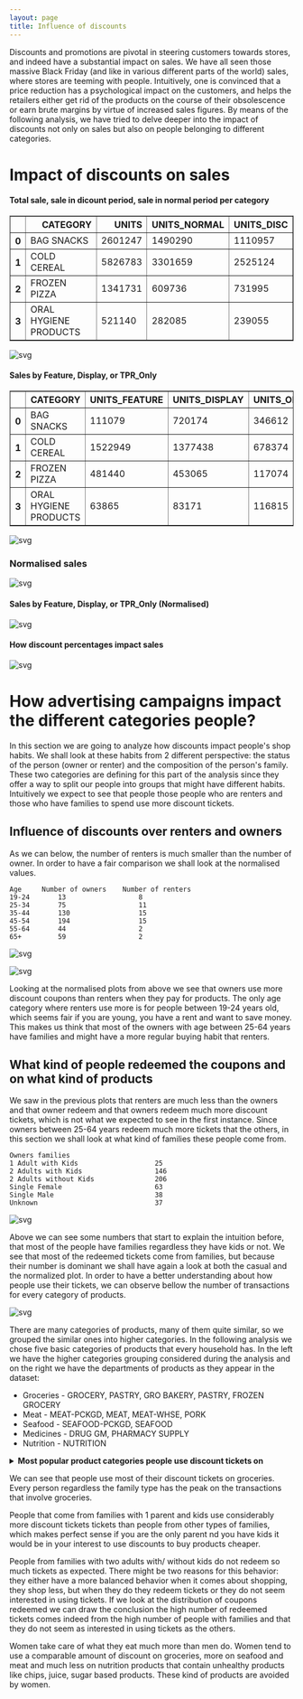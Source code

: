 ```yaml
---
layout: page
title: Influence of discounts
---
```



Discounts and promotions are pivotal in steering customers towards stores, and indeed have a substantial impact on sales. We have all seen those massive Black Friday (and like in various different parts of the world) sales, where stores are teeming with people. Intuitively, one is convinced that a price reduction has a psychological impact on the customers, and helps the retailers either get rid of the products on the course of their obsolescence or earn brute margins by virtue of increased sales figures. By means of the following analysis, we have tried to delve deeper into the impact of discounts not only on sales but also on people belonging to different categories. 

# Impact of discounts on sales


####  Total sale, sale in dicount period, sale in normal period per category




<div>
<style scoped>
    .dataframe tbody tr th:only-of-type {
        vertical-align: middle;
    }

    .dataframe tbody tr th {
        vertical-align: top;
    }

    .dataframe thead th {
        text-align: right;
    }
</style>
<table border="1" class="dataframe">
  <thead>
    <tr style="text-align: right;">
      <th></th>
      <th>CATEGORY</th>
      <th>UNITS</th>
      <th>UNITS_NORMAL</th>
      <th>UNITS_DISC</th>
    </tr>
  </thead>
  <tbody>
    <tr>
      <th>0</th>
      <td>BAG SNACKS</td>
      <td>2601247</td>
      <td>1490290</td>
      <td>1110957</td>
    </tr>
    <tr>
      <th>1</th>
      <td>COLD CEREAL</td>
      <td>5826783</td>
      <td>3301659</td>
      <td>2525124</td>
    </tr>
    <tr>
      <th>2</th>
      <td>FROZEN PIZZA</td>
      <td>1341731</td>
      <td>609736</td>
      <td>731995</td>
    </tr>
    <tr>
      <th>3</th>
      <td>ORAL HYGIENE PRODUCTS</td>
      <td>521140</td>
      <td>282085</td>
      <td>239055</td>
    </tr>
  </tbody>
</table>
</div>




![svg](Story_reduced_files/Story_reduced_7_0.svg)


#### Sales by Feature, Display, or TPR_Only




<div>
<style scoped>
    .dataframe tbody tr th:only-of-type {
        vertical-align: middle;
    }

    .dataframe tbody tr th {
        vertical-align: top;
    }

    .dataframe thead th {
        text-align: right;
    }
</style>
<table border="1" class="dataframe">
  <thead>
    <tr style="text-align: right;">
      <th></th>
      <th>CATEGORY</th>
      <th>UNITS_FEATURE</th>
      <th>UNITS_DISPLAY</th>
      <th>UNITS_ONLY</th>
    </tr>
  </thead>
  <tbody>
    <tr>
      <th>0</th>
      <td>BAG SNACKS</td>
      <td>111079</td>
      <td>720174</td>
      <td>346612</td>
    </tr>
    <tr>
      <th>1</th>
      <td>COLD CEREAL</td>
      <td>1522949</td>
      <td>1377438</td>
      <td>678374</td>
    </tr>
    <tr>
      <th>2</th>
      <td>FROZEN PIZZA</td>
      <td>481440</td>
      <td>453065</td>
      <td>117074</td>
    </tr>
    <tr>
      <th>3</th>
      <td>ORAL HYGIENE PRODUCTS</td>
      <td>63865</td>
      <td>83171</td>
      <td>116815</td>
    </tr>
  </tbody>
</table>
</div>




![svg](Story_reduced_files/Story_reduced_11_0.svg)


### Normalised sales


![svg](Story_reduced_files/Story_reduced_16_0.svg)


#### Sales by Feature, Display, or TPR_Only (Normalised)


![svg](Story_reduced_files/Story_reduced_21_0.svg)


#### How discount percentages impact sales


![svg](Story_reduced_files/Story_reduced_25_0.svg)

# How advertising campaigns impact the different categories people?

In this section we are going to analyze how discounts impact people's shop habits.
We shall look at these habits from 2 different perspective: the status of the person 
(owner or renter) and the composition of the person's family.
These two categories are defining for this part of the analysis since they offer a way to
split our people into groups that might have different habits. Intuitively we expect to see
that people those people who are renters and those who have families to spend use more discount
tickets.

## Influence of discounts over renters and owners

As we can below, the number of renters is much smaller than the number of owner. In order to have a fair
comparison we shall look at the normalised values.


    Age     Number of owners    Number of renters
    19-24       13                  8
    25-34       75                  11
    35-44       130                 15
    45-54       194                 15
    55-64       44                  2
    65+         59                  2


![svg](DiscountsRedeemed_files/output_47_1.svg)

![svg](DiscountsRedeemed_files/output_49_1.svg)

Looking at the normalised plots from above we see that owners use more discount coupons than renters when they pay
for products. The only age category where renters use more is for people between 19-24 years old, which seems fair
if you are young, you have a rent and want to save money.
This makes us think that most of the owners with age between 25-64 years have families and might have a more regular
buying habit that renters.

## What kind of people redeemed the coupons and on what kind of products

We saw in the previous plots that renters are much less than the owners and that owner redeem and
that owners redeem much more discount tickets, which is not what we expected to see in the first instance.
Since owners between 25-64 years redeem much more tickets that the others, in this section we shall look at what
kind of families these people come from.

    Owners families
    1 Adult with Kids                   25
    2 Adults with Kids                  146
    2 Adults without Kids               206
    Single Female                       63
    Single Male                         38
    Unknown                             37

![svg](DiscountsRedeemed_files/output_59_1.svg)

Above we can see some numbers that start to explain the intuition before, that most of the people have families
regardless they have kids or not. We see that most of the redeemed tickets come from families, but because their
number is dominant we shall have again a look at both the casual and the normalized plot.
In order to have a better understanding about how people use their tickets, we can observe bellow the number of
transactions for every category of products.

![svg](DiscountsRedeemed_files/output_63_1.svg)

There are many categories of products, many of them quite similar, so we grouped the similar ones into higher
categories. In the following analysis we chose five basic categories of products that every household has. 
In the left we have the higher categories grouping considered during the analysis and on the right we have the
departments of products as they appear in the dataset: 
* Groceries - GROCERY, PASTRY, GRO BAKERY, PASTRY, FROZEN GROCERY
* Meat - MEAT-PCKGD, MEAT, MEAT-WHSE, PORK
* Seafood - SEAFOOD-PCKGD, SEAFOOD
* Medicines - DRUG GM, PHARMACY SUPPLY
* Nutrition - NUTRITION

<details>
<summary>
    <b>Most popular product categories people use discount tickets on</b>
</summary>

<p><img src="/Ada-project/DiscountsRedeemed_files/output_64_0.svg" alt="svg" /></p>

<p><img src="/Ada-project/DiscountsRedeemed_files/output_66_0.svg" alt="svg" /></p>

<p><img src="/Ada-project/DiscountsRedeemed_files/output_68_0.svg" alt="svg" /></p>

<p><img src="/Ada-project/DiscountsRedeemed_files/output_70_0.svg" alt="svg" /></p>

<p><img src="/Ada-project/DiscountsRedeemed_files/output_72_0.svg" alt="svg" /></p>

</details>

We can see that people use most of their discount tickets on groceries. Every person regardless the family type
has the peak on the transactions that involve groceries.

People that come from families with 1 parent and kids use considerably more discount tickets tickets
than people from other types of families, which makes perfect sense if you are the only parent nd you have kids
it would be in your interest to use discounts to buy products cheaper.

People from families with two adults with/ without kids do not redeem so much tickets as expected. There might be
two reasons for this behavior: they either have a more balanced behavior when it comes about shopping, they shop
less, but when they do they redeem tickets or they do not seem interested in using tickets. If we look at the
distribution of coupons redeemed we can draw the conclusion the high number of redeemed tickets comes indeed
from the high number of people with families and that they do not seem as interested in using tickets as the others.

Women take care of what they eat much more than men do. Women tend to use a comparable amount of discount on
groceries, more on seafood and meat and much less on nutrition products that contain unhealthy products like chips,
juice, sugar based products. These kind of products are avoided by women.
